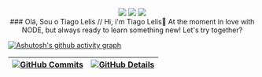 <div align = center> 
   <a href = "mailto:lelistiago2@gmail.com"><img src="https://img.shields.io/badge/-Gmail-%23333?style=for-the-badge&logo=gmail&logoColor=black" target="_blank"></a>
  <a href="https://www.linkedin.com/in/tiago-lelis-240286161/" target="_blank"><img src="https://img.shields.io/badge/-LinkedIn-%230077B5?style=for-the-badge&logo=linkedin&logoColor=black" target="_blank"></a>  <a href="https://instagram.com/tiagolelis" target="_blank"><img src="https://img.shields.io/badge/-Instagram-%23E4405F?style=for-the-badge&logo=instagram&logoColor=black" target="_blank"></a>
</div>

<div align = center>
### Olá, Sou o Tiago Lelis // Hi, i'm Tiago Lelis👋
At the moment in love with NODE, but always ready to learn something new! Let's try together?
</div>

  

  

  
  [![Ashutosh's github activity graph](https://github-readme-activity-graph.cyclic.app/graph?username=magura13&bg_color=red&color=bd93f9&line=bd93f9&point=f1f5f9&area=true&hide_border=true)](https://github.com/magura13/github-readme-activity-graph)

 | [![GitHub Commits](http://github-profile-summary-cards.vercel.app/api/cards/productive-time?username=magura13&theme=dracula&utcOffset=-3)](https://github.com/vn7n24fzkq/github-profile-summary-cards) | [![GitHub Details](http://github-profile-summary-cards.vercel.app/api/cards/profile-details?username=magura13&theme=dracula)](https://github.com/vn7n24fzkq/github-profile-summary-cards) |  
 | ----------- | ----------- |

